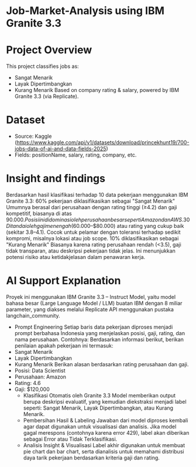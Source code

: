# Job-Market-Analysis using IBM Granite 3.3
# Project Overview
This project classifies jobs as:
- Sangat Menarik
- Layak Dipertimbangkan
- Kurang Menarik
Based on company rating & salary, powered by IBM Granite 3.3 (via Replicate).
# Dataset
- Source: Kaggle (https://www.kaggle.com/api/v1/datasets/download/princekhunt19/700-jobs-data-of-ai-and-data-fields-2025)
- Fields: positionName, salary, rating, company, etc.
# Insight and findings
Berdasarkan hasil klasifikasi terhadap 10 data pekerjaan menggunakan IBM Granite 3.3:
60% pekerjaan diklasifikasikan sebagai "Sangat Menarik"
    Umumnya berasal dari perusahaan dengan rating tinggi (≥4.2) dan gaji kompetitif, biasanya di atas $90.000. Posisi ini didominasi oleh perusahaan besar seperti Amazon dan AWS.
30% masuk dalam kategori "Layak Dipertimbangkan"
    Ditandai oleh gaji menengah ($60.000–$80.000) atau rating yang cukup baik (sekitar 3.8–4.1). Cocok untuk pelamar dengan toleransi terhadap sedikit kompromi, misalnya lokasi atau job scope.
10% diklasifikasikan sebagai "Kurang Menarik"
    Biasanya karena rating perusahaan rendah (<3.5), gaji tidak transparan, atau deskripsi pekerjaan tidak jelas. Ini menunjukkan potensi risiko atau ketidakjelasan dalam penawaran kerja.
# AI Support Explanation
Proyek ini menggunakan IBM Granite 3.3 – Instruct Model, yaitu model bahasa besar (Large Language Model / LLM) buatan IBM dengan 8 miliar parameter, yang diakses melalui Replicate API menggunakan pustaka langchain_community.
  - Prompt Engineering
      Setiap baris data pekerjaan diproses menjadi prompt berbahasa Indonesia yang menjelaskan posisi, gaji, rating, dan nama perusahaan. Contohnya:
Berdasarkan informasi berikut, berikan penilaian apakah pekerjaan ini termasuk:
- Sangat Menarik
- Layak Dipertimbangkan
- Kurang Menarik
Berikan alasan berdasarkan rating perusahaan dan gaji.
- Posisi: Data Scientist
- Perusahaan: Amazon
- Rating: 4.6
- Gaji: $120,000
  - Klasifikasi Otomatis oleh Granite 3.3
      Model memberikan output berupa deskripsi evaluatif, yang kemudian diekstraksi menjadi label seperti:
Sangat Menarik, Layak Dipertimbangkan, atau Kurang Menarik.
  - Pembersihan Hasil & Labeling
      Jawaban dari model diproses kembali agar dapat digunakan untuk visualisasi dan analisis. Jika model gagal merespons (contohnya karena error 429), label akan diberikan sebagai Error atau Tidak Terklasifikasi.
  - Analisis Insight & Visualisasi
      Label akhir digunakan untuk membuat pie chart dan bar chart, serta dianalisis untuk memahami distribusi daya tarik pekerjaan berdasarkan kriteria gaji dan rating.
